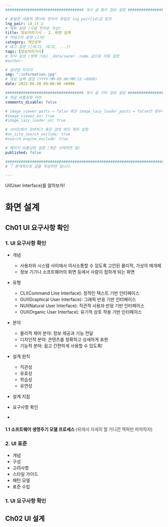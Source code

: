 ```yaml
---
################################### 게시 글 필수 정보 설정 ###################################

# 동일한 내용의 영어와 한국어 파일은 lng_pair(id)값 일치
lng_pair: id_it_2
# 제목 설정 (사용 언어로 작성)
title: 정보처리기사 - 2. 화면 설계
# 카테고리 설정 (1개)
category: 개인공부 
# 태그 설정 ([태그1, 태그2, ...])
tags: [정보처리기사] 
# 저자 설정 (생략 가능) _data/owner .name 값으로 자동 설정
#author: 

# 섬네일 이미지
img: ":information.jpg" 
# 작성 날짜 설정 (YYYY-MM-DD HH:MM:SS +0900)
date: 2022-06-30 09:00:00 +0900

################################### 게시 글 기타 정보 설정 ###################################
# 댓글 비활성화 여부
comments_disable: false

# image_viewer_posts = false 혹은 image_lazy_loader_posts = false인 경우에만 사용
#image_viewer_on: true
#image_lazy_loader_on: true

# 사이트에서 검색하기 혹은 검색 엔진 제외 설정 
#on_site_search_exclude: true
#search_engine_exclude: true

# 페이지 비활성화 설정 (혹은 삭제하면 됨)
published: false

##########################################################################################
# 👇 본격적으로 글을 작성하면 됩니다. 

---
```

<!-- outline-start -->
UI(User Interface)를 알아보자!

<!-- outline-end -->
# 화면 설계
## Ch01 UI 요구사항 확인
### 1. UI 요구사항 확인
* 개념
    * 사용자와 시스템 사이에서 의사소통할 수 있도록 고안된 물리적, 가상의 매개체
    * 정보 기기나 소프트웨어의 화면 등에서 사람이 접하게 되는 화면

* 유형
    * CLI(Command Line Interface): 정적인 텍스트 기반 인터페이스
    * GUI(Graphical User Interface): 그래픽 반응 기반 인터페이스
    * NUI(Natural User Interface): 직관적 사용자 반응 기반 인터페이스
    * OUI(Organic User Interface): 유기적 상호 작용 기반 인터페이스

* 분야
    * 물리적 제어 분야: 정보 제공과 기능 전달
    * 디자인적 분야: 콘텐츠를 정확하고 상세하게 표현
    * 기능적 분야: 쉽고 간편하게 사용할 수 있도록!

* 설계 원칙
    * 직관성
    * 유효성
    * 학습성
    * 유연성

* 설계 지침
* 요구사항 확인
* 

#### 1.1 소프트웨어 생명주기 모델 프로세스 <span style="color:gray">(뒤에서 자세히 할 거니깐 맥락만 파악하자)</span>

### 2. UI 표준
* 개념
* 구성
* 고려사항
* 스타일 가이드
* 패턴 모델
* 표준 수립
### 1. UI 요구사항 확인

## Ch02 UI 설계
